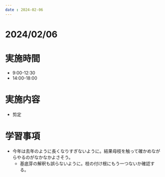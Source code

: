 ```yaml
---
date : 2024-02-06
---
```


# 2024/02/06

# 実施時間
- 9:00-12:30
- 14:00-18:00

# 実施内容
- 剪定

# 学習事項
- 今年は去年のように長くなりすぎないように。結果母枝を触って確かめながらやるのがなかなかよさそう。
    - 基底芽の解釈も誤らないように。枝の付け根にもう一つないか確認する。